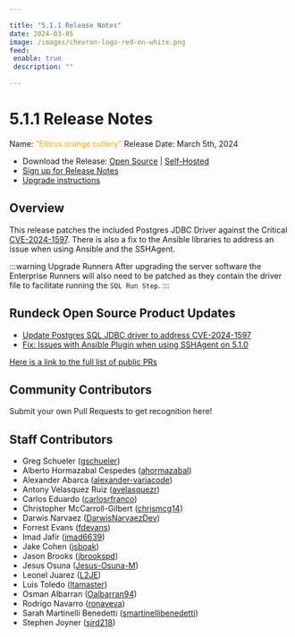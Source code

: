 ```yaml
---

title: "5.1.1 Release Notes"
date: 2024-03-05
image: /images/chevron-logo-red-on-white.png
feed:
 enable: true
 description: ""

---
```


# 5.1.1 Release Notes

Name: <span style="color: orange"><span class="glyphicon glyphicon-cutlery"></span> "Elbrus orange cutlery"</span>
Release Date: March 5th, 2024

- Download the Release: [Open Source](https://www.rundeck.com/community-downloads/5.1.1) | [Self-Hosted](https://www.rundeck.com/enterprise-downloads/5.1.1)
- [Sign up for Release Notes](https://www.rundeck.com/release-notes-signup)
- [Upgrade instructions](/upgrading/index.md)

## Overview

This release patches the included Postgres JDBC Driver against the Critical [CVE-2024-1597](https://nvd.nist.gov/vuln/detail/CVE-2024-1597).  There is also a fix to the Ansible libraries to address an issue when using Ansible and the SSHAgent.

:::warning Upgrade Runners
After upgrading the server software the Enterprise Runners will also need to be patched as they contain the driver file to facilitate running the `SQL Run Step`.
:::

## Rundeck Open Source Product Updates

* [Update Postgres SQL JDBC driver to address CVE-2024-1597](https://github.com/rundeck/rundeck/pull/8944)
* [Fix: Issues with Ansible Plugin when using SSHAgent on 5.1.0](https://github.com/rundeck/rundeck/pull/8929)

[Here is a link to the full list of public PRs](https://github.com/rundeck/rundeck/pulls?q=is%3Apr+milestone%3A5.1.1+is%3Aclosed)


## Community Contributors

Submit your own Pull Requests to get recognition here!


## Staff Contributors

* Greg Schueler ([gschueler](https://github.com/gschueler))
* Alberto Hormazabal Cespedes ([ahormazabal](https://github.com/ahormazabal))
* Alexander Abarca ([alexander-variacode](https://github.com/alexander-variacode))
* Antony Velasquez Ruiz ([avelasquezr](https://github.com/avelasquezr))
* Carlos Eduardo ([carlosrfranco](https://github.com/carlosrfranco))
* Christopher McCarroll-Gilbert ([chrismcg14](https://github.com/chrismcg14))
* Darwis Narvaez ([DarwisNarvaezDev](https://github.com/DarwisNarvaezDev))
* Forrest Evans ([fdevans](https://github.com/fdevans))
* Imad Jafir ([imad6639](https://github.com/imad6639))
* Jake Cohen ([jsboak](https://github.com/jsboak))
* Jason Brooks ([jbrookspd](https://github.com/jbrookspd))
* Jesus Osuna ([Jesus-Osuna-M](https://github.com/Jesus-Osuna-M))
* Leonel Juarez ([L2JE](https://github.com/L2JE))
* Luis Toledo ([ltamaster](https://github.com/ltamaster))
* Osman Albarran ([Oalbarran94](https://github.com/Oalbarran94))
* Rodrigo Navarro ([ronaveva](https://github.com/ronaveva))
* Sarah Martinelli Benedetti ([smartinellibenedetti](https://github.com/smartinellibenedetti))
* Stephen Joyner ([sjrd218](https://github.com/sjrd218))
